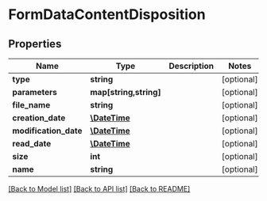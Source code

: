 # FormDataContentDisposition

## Properties
Name | Type | Description | Notes
------------ | ------------- | ------------- | -------------
**type** | **string** |  | [optional] 
**parameters** | **map[string,string]** |  | [optional] 
**file_name** | **string** |  | [optional] 
**creation_date** | [**\DateTime**](\DateTime.md) |  | [optional] 
**modification_date** | [**\DateTime**](\DateTime.md) |  | [optional] 
**read_date** | [**\DateTime**](\DateTime.md) |  | [optional] 
**size** | **int** |  | [optional] 
**name** | **string** |  | [optional] 

[[Back to Model list]](../../README.md#documentation-for-models) [[Back to API list]](../../README.md#documentation-for-api-endpoints) [[Back to README]](../../README.md)

